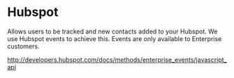 # Hubspot

Allows users to be tracked and new contacts added to your Hubspot. We use Hubspot events to achieve this.
Events are only available to Enterprise customers.

http://developers.hubspot.com/docs/methods/enterprise_events/javascript_api